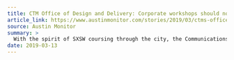 ```yaml
---
title: CTM Office of Design and Delivery: Corporate workshops should not be awful
article_link: https://www.austinmonitor.com/stories/2019/03/ctms-office-of-design-and-delivery-corporate-workshops-should-not-be-awful/
source: Austin Monitor
summary: >
  With the spirit of SXSW coursing through the city, the Communications and Technology Management Department's Office of Design and Delivery Design Lab hosted a Civic Sessions conversation panel Monday, March 11, to talk about best policies that will help governments listen to and understand the needs of their citizens.
date: 2019-03-13
---
```

